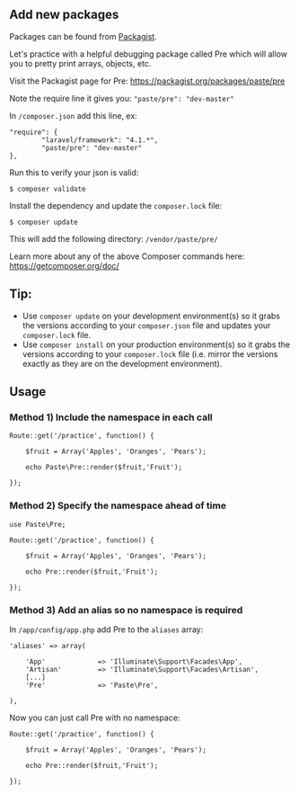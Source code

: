 ## Add new packages

Packages can be found from [Packagist](https://packagist.org/). 

Let's practice with a helpful debugging package called Pre which will allow you to pretty print arrays, objects, etc.

Visit the Packagist page for Pre: <https://packagist.org/packages/paste/pre>

Note the require line it gives you: `"paste/pre": "dev-master"`

In `/composer.json` add this line, ex:

	"require": {
			"laravel/framework": "4.1.*",
			"paste/pre": "dev-master"
	},

Run this to verify your json is valid:

	$ composer validate
	
Install the dependency and update the `composer.lock` file:

	$ composer update
	
This will add the following directory: `/vendor/paste/pre/`

Learn more about any of the above Composer commands here: <https://getcomposer.org/doc/>


## Tip:

* Use `composer update` on your development environment(s) so it grabs the versions according to your `composer.json` file and updates your `composer.lock` file.
* Use `composer install` on your production environment(s) so it grabs the versions according to your `composer.lock` file (i.e. mirror the versions exactly as they are on the development environment).



## Usage

### Method 1) Include the namespace in each call

	Route::get('/practice', function() {
		
		$fruit = Array('Apples', 'Oranges', 'Pears');
		
		echo Paste\Pre::render($fruit,'Fruit');
		
	});

### Method 2) Specify the namespace ahead of time

	use Paste\Pre;
	
	Route::get('/practice', function() {
		
		$fruit = Array('Apples', 'Oranges', 'Pears');
		
		echo Pre::render($fruit,'Fruit');
		
	});
	

### Method 3) Add an alias so no namespace is required

In `/app/config/app.php` add Pre to the `aliases` array:

	'aliases' => array(

		'App'             => 'Illuminate\Support\Facades\App',
		'Artisan'         => 'Illuminate\Support\Facades\Artisan',
		[...]
		'Pre'			  => 'Paste\Pre',

	),

Now you can just call Pre with no namespace:

	Route::get('/practice', function() {
		
		$fruit = Array('Apples', 'Oranges', 'Pears');
		
		echo Pre::render($fruit,'Fruit');
		
	});


